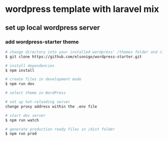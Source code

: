 # wordpress template with laravel mix

## set up local wordpress server

### add wordpress-starter theme
``` bash
# change directory into your installed wordpress' /themes folder and clone repo
$ git clone https://github.com/elsonigo/wordpress-starter.git

# install dependencies
$ npm install

# create files in development mode
$ npm run dev

# select theme in WordPress

# set up hot-reloading server
change proxy address within the .env file

# start dev server 
$ npm run watch

# generate production ready files in /dist folder
$ npm run prod
```